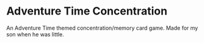 # Adventure Time Concentration
An Adventure Time themed concentration/memory card game. Made for my son when he was little. 
